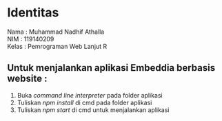 # Identitas
Nama : Muhammad Nadhif Athalla </br>
NIM : 119140209 </br>
Kelas : Pemrograman Web Lanjut R <br/>

## Untuk menjalankan aplikasi Embeddia berbasis website :
1. Buka <i>command line interpreter</i> pada folder aplikasi
2. Tuliskan <i>npm install</i> di cmd pada folder aplikasi
3. Tuliskan <i>npm start</i> di cmd untuk menjalankan aplikasi
